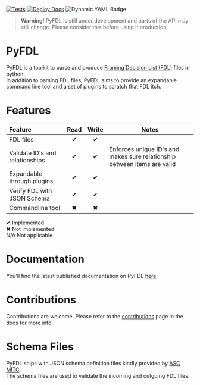 [![Tests](https://github.com/apetrynet/pyfdl/actions/workflows/test_pyfdl.yml/badge.svg)](https://github.com/apetrynet/pyfdl/actions/workflows/test_pyfdl.yml)
[![Deploy Docs](https://github.com/apetrynet/pyfdl/actions/workflows/deploy_docs.yml/badge.svg)](https://github.com/apetrynet/pyfdl/actions/workflows/deploy_docs.yml)
![Dynamic YAML Badge](https://img.shields.io/badge/dynamic/yaml?url=https%3A%2F%2Fraw.githubusercontent.com%2Fapetrynet%2Fpyfdl%2Fmain%2F.github%2Fworkflows%2Ftest_pyfdl.yml&query=%24.jobs%5B%22test_pyfdl%22%5D.strategy.matrix%5B%22python-version%22%5D&label=Python)

> **Warning!**  PyFDL is still under development and parts of the API may still change.
> Please consider this before using it production. 

# PyFDL
PyFDL is a toolkit to parse and produce [Framing Decision List (FDL)](https://theasc.com/society/ascmitc/asc-framing-decision-list) files in python.  
In addition to parsing FDL files, PyFDL aims to provide an expandable command line tool and a set of plugins
to scratch that FDL itch.

# Features

| Feature                         | Read | Write | Notes                                                                    |
|:--------------------------------|:----:|:-----:|--------------------------------------------------------------------------|
| FDL files                       |  ✔   |   ✔   |                                                                          |
| Validate ID's and relationships |  ✔   |   ✔   | Enforces unique ID's and makes sure relationship between items are valid |
| Expandable through plugins      |  ✔   |   ✔   |                                                                          |
| Verify FDL with JSON Schema     |  ✔   |   ✔   |                                                                          |
| Commandline tool                |  ✖   |   ✖   |                                                                          |

✔ Implemented  
✖ Not implemented  
N/A Not applicable  

# Documentation
You'll find the latest published documentation on PyFDL [here](https://apetrynet.github.io/pyfdl/)

# Contributions
Contributions are welcome. Please refer to the [contributions](https://apetrynet.github.io/pyfdl/contributions) page in the docs for more info. 

# Schema Files
PyFDL ships with JSON schema definition files kindly provided by [ASC MITC](https://github.com/ascmitc/fdl).  
The schema files are used to validate the incoming and outgoing FDL files.
